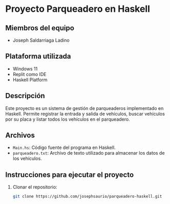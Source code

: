 # Proyecto Parqueadero en Haskell

## Miembros del equipo
- Joseph Saldarriaga Ladino

## Plataforma utilizada
- Windows 11
- Replit como IDE
- Haskell Platform

## Descripción
Este proyecto es un sistema de gestión de parqueaderos implementado en Haskell. Permite registrar la entrada y salida de vehículos, buscar vehículos por su placa y listar todos los vehículos en el parqueadero.

## Archivos
- `Main.hs`: Código fuente del programa en Haskell.
- `parqueadero.txt`: Archivo de texto utilizado para almacenar los datos de los vehículos.

## Instrucciones para ejecutar el proyecto
1. Clonar el repositorio:
   ```bash
   git clone https://github.com/josephsaurio/parqueadero-haskell.git
